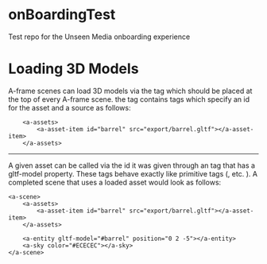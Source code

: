 # onBoardingTest
Test repo for the Unseen Media onboarding experience

# Loading 3D Models
A-frame scenes can load 3D models via the <a-assets> tag which should be placed at the top of every A-frame scene. the <a-assets> tag contains <a-asset-item> tags which specify an id for the asset and a source as follows:
<br>
```
    <a-assets>
        <a-asset-item id="barrel" src="export/barrel.gltf"></a-asset-item>
    </a-assets>
```
***
A given asset can be called via the id it was given through an <a-entity> tag that has a gltf-model property. These tags behave exactly like primitive tags (<a-box>, <a-sphere> etc. ). A completed scene that uses a loaded asset would look as follows:

```
<a-scene>
    <a-assets>
        <a-asset-item id="barrel" src="export/barrel.gltf"></a-asset-item>
    </a-assets>

    <a-entity gltf-model="#barrel" position="0 2 -5"></a-entity>
    <a-sky color="#ECECEC"></a-sky>
</a-scene>
```
